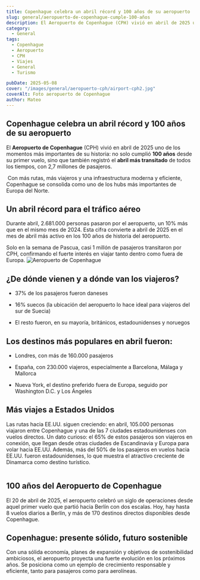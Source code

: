 ```yaml
---
title: Copenhague celebra un abril récord y 100 años de su aeropuerto
slug: general/aeropuerto-de-copenhague-cumple-100-años
description: El Aeropuerto de Copenhague (CPH) vivió en abril de 2025 uno de los momentos más importantes de su historia.
category:
  - General
tags:
  - Copenhague
  - Aeropuerto
  - CPH
  - Viajes
  - General
  - Turismo

pubDate: 2025-05-08
cover: "/images/general/aeropuerto-cph/airport-cph2.jpg"
coverAlt: Foto aeropuerto de Copenhague
author: Mateo
---
```


## Copenhague celebra un abril récord y 100 años de su aeropuerto 
El **Aeropuerto de Copenhague** (CPH) vivió en abril de 2025 uno de los momentos más importantes de su historia: no solo cumplió **100 años** desde su primer vuelo, sino que también registró el **abril más transitado** de todos los tiempos, con 2,7 millones de pasajeros.

<img src="/images/general/aeropuerto-cph/airport-cph.jpg" alt="">
Con más rutas, más viajeros y una infraestructura moderna y eficiente, Copenhague se consolida como uno de los hubs más importantes de Europa del Norte.

## Un abril récord para el tráfico aéreo
Durante abril, 2.681.000 personas pasaron por el aeropuerto, un 10% más que en el mismo mes de 2024. Esta cifra convierte a abril de 2025 en el mes de abril más activo en los 100 años de historia del aeropuerto.

 Solo en la semana de Pascua, casi 1 millón de pasajeros transitaron por CPH, confirmando el fuerte interés en viajar tanto dentro como fuera de Europa.
<img src="/images/general/aeropuerto-cph/cph4.jpg" alt="Aeropuerto de Copenhague">


## ¿De dónde vienen y a dónde van los viajeros?
* 37% de los pasajeros fueron daneses

* 16% suecos (la ubicación del aeropuerto lo hace ideal para viajeros del sur de Suecia)

* El resto fueron, en su mayoría, británicos, estadounidenses y noruegos

## Los destinos más populares en abril fueron:

* Londres, con más de 160.000 pasajeros

* España, con 230.000 viajeros, especialmente a Barcelona, Málaga y Mallorca

* Nueva York, el destino preferido fuera de Europa, seguido por Washington D.C. y Los Ángeles

## Más viajes a Estados Unidos
Las rutas hacia EE.UU. siguen creciendo: en abril, 105.000 personas viajaron entre Copenhague y una de las 7 ciudades estadounidenses con vuelos directos.
Un dato curioso: el 65% de estos pasajeros son viajeros en conexión, que llegan desde otras ciudades de Escandinavia y Europa para volar hacia EE.UU.
Además, más del 50% de los pasajeros en vuelos hacia EE.UU. fueron estadounidenses, lo que muestra el atractivo creciente de Dinamarca como destino turístico.

<img src="/images/general/aeropuerto-cph/cph3.jpg" alt="">

## 100 años del Aeropuerto de Copenhague
El 20 de abril de 2025, el aeropuerto celebró un siglo de operaciones desde aquel primer vuelo que partió hacia Berlín con dos escalas. Hoy, hay hasta 8 vuelos diarios a Berlín, y más de 170 destinos directos disponibles desde Copenhague.


## Copenhague: presente sólido, futuro sostenible
Con una sólida economía, planes de expansión y objetivos de sostenibilidad ambiciosos, el aeropuerto proyecta una fuerte evolución en los próximos años. Se posiciona como un ejemplo de crecimiento responsable y eficiente, tanto para pasajeros como para aerolíneas.


